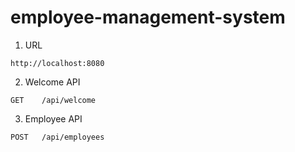 # employee-management-system

1. URL

```
http://localhost:8080
```

2. Welcome API

```
GET    /api/welcome
```

3. Employee API

```
POST   /api/employees
```
